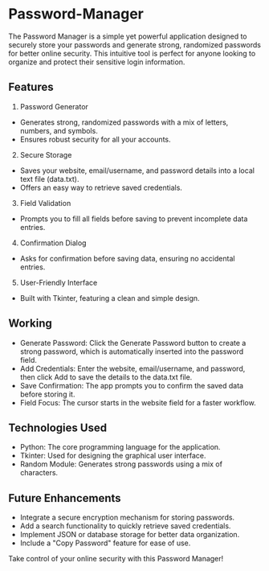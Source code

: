 # Password-Manager
The Password Manager is a simple yet powerful application designed to securely store your passwords and generate strong, randomized passwords for better online security. This intuitive tool is perfect for anyone looking to organize and protect their sensitive login information.

## Features
1. Password Generator
- Generates strong, randomized passwords with a mix of letters, numbers, and symbols.
- Ensures robust security for all your accounts.
2. Secure Storage
- Saves your website, email/username, and password details into a local text file (data.txt).
- Offers an easy way to retrieve saved credentials.
3. Field Validation
- Prompts you to fill all fields before saving to prevent incomplete data entries.
4. Confirmation Dialog
- Asks for confirmation before saving data, ensuring no accidental entries.
5. User-Friendly Interface
- Built with Tkinter, featuring a clean and simple design.

## Working
- Generate Password: Click the Generate Password button to create a strong password, which is automatically inserted into the password field.
- Add Credentials: Enter the website, email/username, and password, then click Add to save the details to the data.txt file.
- Save Confirmation: The app prompts you to confirm the saved data before storing it.
- Field Focus: The cursor starts in the website field for a faster workflow.

## Technologies Used
- Python: The core programming language for the application.
- Tkinter: Used for designing the graphical user interface.
- Random Module: Generates strong passwords using a mix of characters.

## Future Enhancements
- Integrate a secure encryption mechanism for storing passwords.
- Add a search functionality to quickly retrieve saved credentials.
- Implement JSON or database storage for better data organization.
- Include a "Copy Password" feature for ease of use.

Take control of your online security with this Password Manager!
